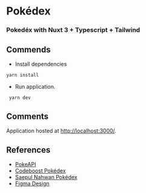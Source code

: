 
# Pokédex
### Pokedéx with Nuxt 3 + Typescript + Tailwind

## Commends
- Install dependencies
``` bash
yarn install
```
- Run application.
``` bash
 yarn dev
```

## Comments
Application hosted at <a href="http://localhost:3000/">http://localhost:3000/</a>.
## References
- [PokeAPI](https://pokeapi.co/docs/v2)
- [Codeboost Pokédex](https://codeboost.com.br/projetos/pokeapi/)
- [Saepul Nahwan Pokédex](https://dribbble.com/shots/6545819-Pokedex-App)
- [Figma Design](https://www.figma.com/file/uHPNiK3feZCCquFnTVcd5h/Pokedex?type=design&t=ZDnmeWSWZjuC4yWT-6)
